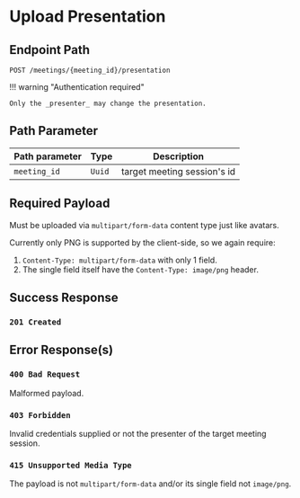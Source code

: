 # Upload Presentation

## Endpoint Path

`POST /meetings/{meeting_id}/presentation`

!!! warning "Authentication required"

	Only the _presenter_ may change the presentation.

## Path Parameter

| Path parameter | Type   | Description                 |
|----------------|--------|-----------------------------|
| `meeting_id`   | `Uuid` | target meeting session's id |

## Required Payload

Must be uploaded via `multipart/form-data` content type just like avatars.

Currently only PNG is supported by the client-side, so we again require:

1. `Content-Type: multipart/form-data` with only 1 field.
2. The single field itself have the `Content-Type: image/png` header.

## Success Response

### `201 Created`

## Error Response(s)

### `400 Bad Request`

Malformed payload.

### `403 Forbidden`

Invalid credentials supplied or not the presenter of the target meeting session.

### `415 Unsupported Media Type`

The payload is not `multipart/form-data` and/or its single field not
`image/png`.
